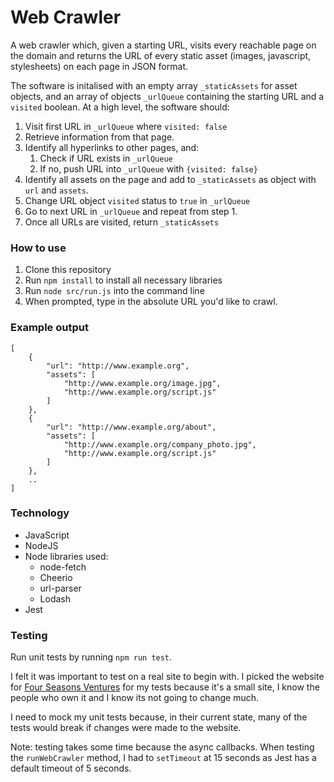 # Web Crawler
A web crawler which, given a starting URL, visits every reachable page on the domain and returns the URL of every static asset (images, javascript, stylesheets) on each page in JSON format. 

The software is initalised with an empty array `_staticAssets` for asset objects, and an array of objects `_urlQueue` containing the starting URL and a `visited` boolean. At a high level, the software should: 
1. Visit first URL in `_urlQueue` where `visited: false`
2. Retrieve information from that page.
3. Identify all hyperlinks to other pages, and: 
    1. Check if URL exists in `_urlQueue`
    2. If no, push URL into `_urlQueue` with `{visited: false}`
4. Identify all assets on the page and add to `_staticAssets` as object with `url` and `assets`.
5. Change URL object `visited` status to `true` in `_urlQueue`
6. Go to next URL in `_urlQueue` and repeat from step 1. 
7. Once all URLs are visited, return `_staticAssets`

### How to use 
1. Clone this repository
2. Run `npm install` to install all necessary libraries
3. Run `node src/run.js` into the command line
4. When prompted, type in the absolute URL you'd like to crawl.

### Example output
```
[
    {
        "url": "http://www.example.org",
        "assets": [
            "http://www.example.org/image.jpg",
            "http://www.example.org/script.js"
        ]
    },
    {
        "url": "http://www.example.org/about",
        "assets": [
            "http://www.example.org/company_photo.jpg",
            "http://www.example.org/script.js"
        ]
    },
    ..
]
```

### Technology 
- JavaScript
- NodeJS
- Node libraries used:
    - node-fetch
    - Cheerio
    - url-parser
    - Lodash 
- Jest

### Testing
Run unit tests by running `npm run test`. 

I felt it was important to test on a real site to begin with. I picked the website for [Four Seasons Ventures](https://www.four-seasons-ventures.com/) for my tests because it's a small site, I know the people who own it and I know its not going to change much.  

I need to mock my unit tests because, in their current state, many of the tests would break if changes were made to the website. 

Note: testing takes some time because the async callbacks. When testing the `runWebCrawler` method, I had to `setTimeout` at 15 seconds as Jest has a default timeout of 5 seconds. 

